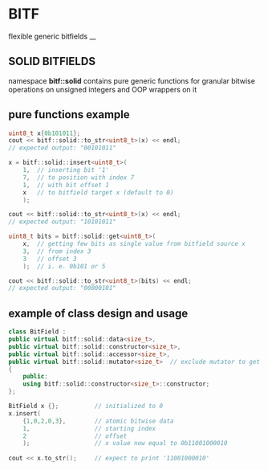 # BITF

flexible generic bitfields
__

## SOLID BITFIELDS
namespace **bitf::solid** contains pure generic functions for granular bitwise operations on unsigned integers and OOP wrappers on it

## pure functions example
```c++
uint8_t x{0b101011};
cout << bitf::solid::to_str<uint8_t>(x) << endl;
// expected output: "00101011"

x = bitf::solid::insert<uint8_t>(
    1,  // inserting bit '1'
    7,  // to position with index 7
    1,  // with bit offset 1
    x   // to bitfield target x (default to 0)
    ); 

cout << bitf::solid::to_str<uint8_t>(x) << endl;
// expected output: "10101011"

uint8_t bits = bitf::solid::get<uint8_t>(
    x,  // getting few bits as single value from bitfield source x
    3,  // from index 3
    3   // offset 3
    );  // i. e. 0b101 or 5

cout << bitf::solid::to_str<uint8_t>(bits) << endl;
// expected output: "00000101"                    
```
    
## example of class design and usage
```c++
class BitField :
public virtual bitf::solid::data<size_t>,
public virtual bitf::solid::constructor<size_t>, 
public virtual bitf::solid::accessor<size_t>,
public virtual bitf::solid::mutator<size_t>  // exclude mutator to get immutable type
{
    public:
    using bitf::solid::constructor<size_t>::constructor;
};

BitField x {};          // initialized to 0
x.insert(
    {1,0,2,0,3},        // atomic bitwise data
    1,                  // starting index
    2                   // offset
    );                  // x value now equal to 0b11001000010
    
cout << x.to_str();     // expect to print '11001000010'
```
